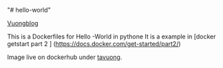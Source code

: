 "# hello-world" 

[Vuongblog](https://vuongblog.wordpess.com)

This is a Dockerfiles for Hello -World in pythone
It is a example in [docker getstart part 2 ] (https://docs.docker.com/get-started/part2/)

Image live on dockerhub under [tavuong](https://hub.docker.com/u/tavuong/).

